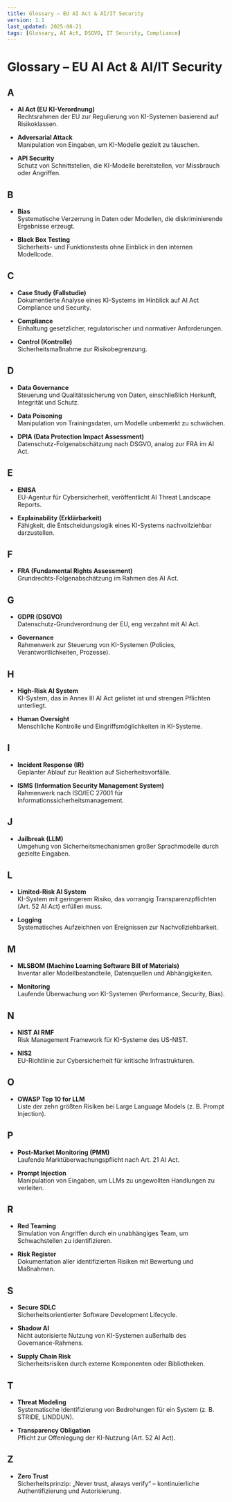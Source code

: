 ```yaml
---
title: Glossary – EU AI Act & AI/IT Security
version: 1.1
last_updated: 2025-08-21
tags: [Glossary, AI Act, DSGVO, IT Security, Compliance]
---
```


# Glossary – EU AI Act & AI/IT Security

## A

- **AI Act (EU KI-Verordnung)**  
  Rechtsrahmen der EU zur Regulierung von KI-Systemen basierend auf Risikoklassen.

- **Adversarial Attack**  
  Manipulation von Eingaben, um KI-Modelle gezielt zu täuschen.

- **API Security**  
  Schutz von Schnittstellen, die KI-Modelle bereitstellen, vor Missbrauch oder Angriffen.

## B

- **Bias**  
  Systematische Verzerrung in Daten oder Modellen, die diskriminierende Ergebnisse erzeugt.

- **Black Box Testing**  
  Sicherheits- und Funktionstests ohne Einblick in den internen Modellcode.

## C

- **Case Study (Fallstudie)**  
  Dokumentierte Analyse eines KI-Systems im Hinblick auf AI Act Compliance und Security.

- **Compliance**  
  Einhaltung gesetzlicher, regulatorischer und normativer Anforderungen.

- **Control (Kontrolle)**  
  Sicherheitsmaßnahme zur Risikobegrenzung.

## D

- **Data Governance**  
  Steuerung und Qualitätssicherung von Daten, einschließlich Herkunft, Integrität und Schutz.

- **Data Poisoning**  
  Manipulation von Trainingsdaten, um Modelle unbemerkt zu schwächen.

- **DPIA (Data Protection Impact Assessment)**  
  Datenschutz-Folgenabschätzung nach DSGVO, analog zur FRA im AI Act.

## E

- **ENISA**  
  EU-Agentur für Cybersicherheit, veröffentlicht AI Threat Landscape Reports.

- **Explainability (Erklärbarkeit)**  
  Fähigkeit, die Entscheidungslogik eines KI-Systems nachvollziehbar darzustellen.

## F

- **FRA (Fundamental Rights Assessment)**  
  Grundrechts-Folgenabschätzung im Rahmen des AI Act.

## G

- **GDPR (DSGVO)**  
  Datenschutz-Grundverordnung der EU, eng verzahnt mit AI Act.

- **Governance**  
  Rahmenwerk zur Steuerung von KI-Systemen (Policies, Verantwortlichkeiten, Prozesse).

## H

- **High-Risk AI System**  
  KI-System, das in Annex III AI Act gelistet ist und strengen Pflichten unterliegt.

- **Human Oversight**  
  Menschliche Kontrolle und Eingriffsmöglichkeiten in KI-Systeme.

## I

- **Incident Response (IR)**  
  Geplanter Ablauf zur Reaktion auf Sicherheitsvorfälle.

- **ISMS (Information Security Management System)**  
  Rahmenwerk nach ISO/IEC 27001 für Informationssicherheitsmanagement.

## J

- **Jailbreak (LLM)**  
  Umgehung von Sicherheitsmechanismen großer Sprachmodelle durch gezielte Eingaben.

## L

- **Limited-Risk AI System**  
  KI-System mit geringerem Risiko, das vorrangig Transparenzpflichten (Art. 52 AI Act) erfüllen muss.

- **Logging**  
  Systematisches Aufzeichnen von Ereignissen zur Nachvollziehbarkeit.

## M

- **MLSBOM (Machine Learning Software Bill of Materials)**  
  Inventar aller Modellbestandteile, Datenquellen und Abhängigkeiten.

- **Monitoring**  
  Laufende Überwachung von KI-Systemen (Performance, Security, Bias).

## N

- **NIST AI RMF**  
  Risk Management Framework für KI-Systeme des US-NIST.

- **NIS2**  
  EU-Richtlinie zur Cybersicherheit für kritische Infrastrukturen.

## O

- **OWASP Top 10 for LLM**  
  Liste der zehn größten Risiken bei Large Language Models (z. B. Prompt Injection).

## P

- **Post-Market Monitoring (PMM)**  
  Laufende Marktüberwachungspflicht nach Art. 21 AI Act.

- **Prompt Injection**  
  Manipulation von Eingaben, um LLMs zu ungewollten Handlungen zu verleiten.

## R

- **Red Teaming**  
  Simulation von Angriffen durch ein unabhängiges Team, um Schwachstellen zu identifizieren.

- **Risk Register**  
  Dokumentation aller identifizierten Risiken mit Bewertung und Maßnahmen.

## S

- **Secure SDLC**  
  Sicherheitsorientierter Software Development Lifecycle.

- **Shadow AI**  
  Nicht autorisierte Nutzung von KI-Systemen außerhalb des Governance-Rahmens.

- **Supply Chain Risk**  
  Sicherheitsrisiken durch externe Komponenten oder Bibliotheken.

## T

- **Threat Modeling**  
  Systematische Identifizierung von Bedrohungen für ein System (z. B. STRIDE, LINDDUN).

- **Transparency Obligation**  
  Pflicht zur Offenlegung der KI-Nutzung (Art. 52 AI Act).

## Z

- **Zero Trust**  
  Sicherheitsprinzip: „Never trust, always verify“ – kontinuierliche Authentifizierung und Autorisierung.
